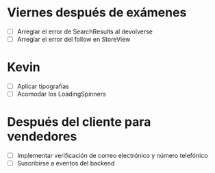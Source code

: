 # Viernes después de exámenes
+ [ ] Arreglar el error de SearchResults al devolverse
+ [ ] Arreglar el error del follow en StoreView

# Kevin
+ [ ] Aplicar tipografías
+ [ ] Acomodar los LoadingSpinners

# Después del cliente para vendedores
+ [ ] Implementar verificación de correo electrónico y número telefónico
+ [ ] Suscribirse a eventos del backend
